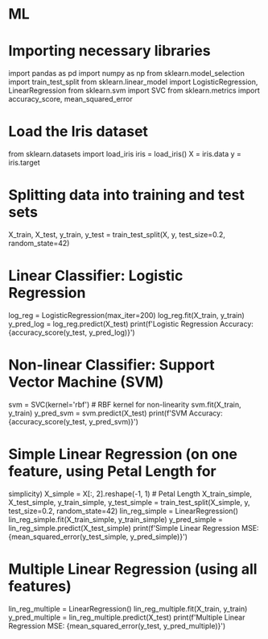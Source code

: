 # ML
# Importing necessary libraries
import pandas as pd
import numpy as np
from sklearn.model_selection import train_test_split
from sklearn.linear_model import LogisticRegression, LinearRegression
from sklearn.svm import SVC
from sklearn.metrics import accuracy_score, mean_squared_error
# Load the Iris dataset
from sklearn.datasets import load_iris
iris = load_iris()
X = iris.data
y = iris.target
# Splitting data into training and test sets
X_train, X_test, y_train, y_test = train_test_split(X, y, test_size=0.2,
random_state=42)
# Linear Classifier: Logistic Regression
log_reg = LogisticRegression(max_iter=200)
log_reg.fit(X_train, y_train)
y_pred_log = log_reg.predict(X_test)
print(f'Logistic Regression Accuracy: {accuracy_score(y_test, y_pred_log)}')
# Non-linear Classifier: Support Vector Machine (SVM)
svm = SVC(kernel='rbf') # RBF kernel for non-linearity
svm.fit(X_train, y_train)
y_pred_svm = svm.predict(X_test)
print(f'SVM Accuracy: {accuracy_score(y_test, y_pred_svm)}')
# Simple Linear Regression (on one feature, using Petal Length for
simplicity)
X_simple = X[:, 2].reshape(-1, 1) # Petal Length
X_train_simple, X_test_simple, y_train_simple, y_test_simple =
train_test_split(X_simple, y, test_size=0.2, random_state=42)
lin_reg_simple = LinearRegression()
lin_reg_simple.fit(X_train_simple, y_train_simple)
y_pred_simple = lin_reg_simple.predict(X_test_simple)
print(f'Simple Linear Regression MSE: {mean_squared_error(y_test_simple,
y_pred_simple)}')
# Multiple Linear Regression (using all features)
lin_reg_multiple = LinearRegression()
lin_reg_multiple.fit(X_train, y_train)
y_pred_multiple = lin_reg_multiple.predict(X_test)
print(f'Multiple Linear Regression MSE: {mean_squared_error(y_test,
y_pred_multiple)}')
